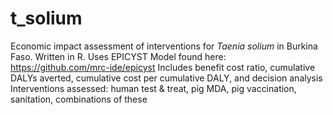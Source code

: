 # t_solium
Economic impact assessment of interventions for *Taenia solium* in Burkina Faso.
Written in R. Uses EPICYST Model found here: https://github.com/mrc-ide/epicyst
Includes benefit cost ratio, cumulative DALYs averted, cumulative cost per cumulative DALY, and decision analysis
Interventions assessed: human test & treat, pig MDA, pig vaccination, sanitation, combinations of these

